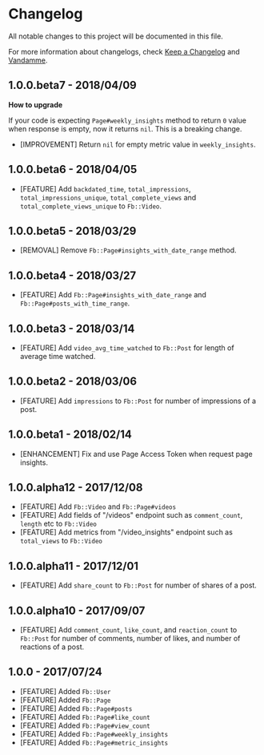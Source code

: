 # Changelog

All notable changes to this project will be documented in this file.

For more information about changelogs, check
[Keep a Changelog](http://keepachangelog.com) and
[Vandamme](http://tech-angels.github.io/vandamme).

## 1.0.0.beta7  - 2018/04/09

**How to upgrade**

If your code is expecting `Page#weekly_insights` method to return `0` value
when response is empty, now it returns `nil`. This is a breaking change.

* [IMPROVEMENT] Return `nil` for empty metric value in `weekly_insights`.

## 1.0.0.beta6  - 2018/04/05

* [FEATURE] Add `backdated_time`, `total_impressions`, `total_impressions_unique`,
`total_complete_views` and `total_complete_views_unique` to `Fb::Video`.

## 1.0.0.beta5  - 2018/03/29

* [REMOVAL] Remove `Fb::Page#insights_with_date_range` method.

## 1.0.0.beta4  - 2018/03/27

* [FEATURE] Add `Fb::Page#insights_with_date_range` and `Fb::Page#posts_with_time_range`.

## 1.0.0.beta3  - 2018/03/14

* [FEATURE] Add `video_avg_time_watched` to `Fb::Post` for length of average time watched.

## 1.0.0.beta2  - 2018/03/06

* [FEATURE] Add `impressions` to `Fb::Post` for number of impressions of a post.

## 1.0.0.beta1  - 2018/02/14

* [ENHANCEMENT] Fix and use Page Access Token when request page insights.

## 1.0.0.alpha12  - 2017/12/08

* [FEATURE] Add `Fb::Video` and `Fb::Page#videos`
* [FEATURE] Add fields of "/videos" endpoint such as `comment_count`, `length` etc to `Fb::Video`
* [FEATURE] Add metrics from "/video_insights" endpoint such as `total_views` to `Fb::Video`

## 1.0.0.alpha11  - 2017/12/01

* [FEATURE] Add `share_count` to `Fb::Post` for number of shares of a post.

## 1.0.0.alpha10  - 2017/09/07

* [FEATURE] Add `comment_count`, `like_count`, and `reaction_count` to `Fb::Post` for number of comments, number of likes, and number of reactions of a post.

## 1.0.0  - 2017/07/24

* [FEATURE] Added `Fb::User`
* [FEATURE] Added `Fb::Page`
* [FEATURE] Added `Fb::Page#posts`
* [FEATURE] Added `Fb::Page#like_count`
* [FEATURE] Added `Fb::Page#view_count`
* [FEATURE] Added `Fb::Page#weekly_insights`
* [FEATURE] Added `Fb::Page#metric_insights`
